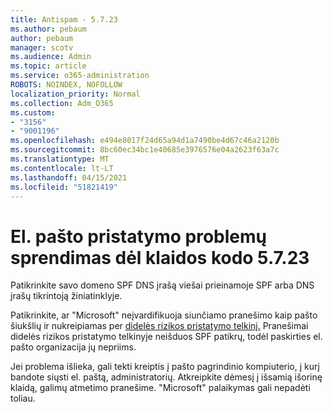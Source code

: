 ```yaml
---
title: Antispam - 5.7.23
ms.author: pebaum
author: pebaum
manager: scotv
ms.audience: Admin
ms.topic: article
ms.service: o365-administration
ROBOTS: NOINDEX, NOFOLLOW
localization_priority: Normal
ms.collection: Adm_O365
ms.custom:
- "3156"
- "9001196"
ms.openlocfilehash: e494e8017f24d65a94d1a7490be4d67c46a2120b
ms.sourcegitcommit: 8bc60ec34bc1e40685e3976576e04a2623f63a7c
ms.translationtype: MT
ms.contentlocale: lt-LT
ms.lasthandoff: 04/15/2021
ms.locfileid: "51821419"
---
```

# <a name="fix-email-delivery-issues-for-error-code-5723"></a>El. pašto pristatymo problemų sprendimas dėl klaidos kodo 5.7.23

Patikrinkite savo domeno SPF DNS įrašą viešai prieinamoje SPF arba DNS įrašų tikrintoją žiniatinklyje.

Patikrinkite, ar "Microsoft" neįvardifikuoja siunčiamo pranešimo kaip pašto šiukšlių ir nukreipiamas per [didelės rizikos pristatymo telkinį.](https://docs.microsoft.com/microsoft-365/security/office-365-security/high-risk-delivery-pool-for-outbound-messages) Pranešimai didelės rizikos pristatymo telkinyje neišduos SPF patikrų, todėl paskirties el. pašto organizacija jų nepriims.

Jei problema išlieka, gali tekti kreiptis į pašto pagrindinio kompiuterio, į kurį bandote siųsti el. paštą, administratorių. Atkreipkite dėmesį į išsamią išorinę klaidą, galimų atmetimo pranešime. "Microsoft" palaikymas gali nepadėti toliau.
